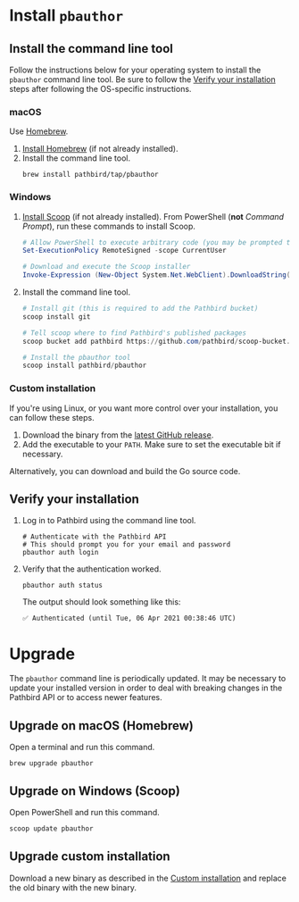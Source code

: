 # Install `pbauthor`

## Install the command line tool

Follow the instructions below for your operating system to install the
`pbauthor` command line tool. Be sure to follow the
[Verify your installation](#verify-your-installation) steps after following the
OS-specific instructions.

### macOS

Use [Homebrew](https://brew.sh/).

1.  [Install Homebrew](https://brew.sh/) (if not already installed).
2.  Install the command line tool.
    ```shell
    brew install pathbird/tap/pbauthor
    ```

### Windows

1.  [Install Scoop](https://scoop.sh/) (if not already installed). From
    PowerShell (**not** _Command Prompt_), run these commands to install Scoop.

    ```powershell
    # Allow PowerShell to execute arbitrary code (you may be prompted to allow this)
    Set-ExecutionPolicy RemoteSigned -scope CurrentUser

    # Download and execute the Scoop installer
    Invoke-Expression (New-Object System.Net.WebClient).DownloadString('https://get.scoop.sh')
    ```

2.  Install the command line tool.

    ```powershell
    # Install git (this is required to add the Pathbird bucket)
    scoop install git

    # Tell scoop where to find Pathbird's published packages
    scoop bucket add pathbird https://github.com/pathbird/scoop-bucket.git

    # Install the pbauthor tool
    scoop install pathbird/pbauthor
    ```

### Custom installation

If you're using Linux, or you want more control over your installation, you can
follow these steps.

1.  Download the binary from the
    [latest GitHub release](https://github.com/pathbird/pbauthor/releases).
2.  Add the executable to your `PATH`. Make sure to set the executable bit if
    necessary.

Alternatively, you can download and build the Go source code.

## Verify your installation

1.  Log in to Pathbird using the command line tool.
    ```shell
    # Authenticate with the Pathbird API
    # This should prompt you for your email and password
    pbauthor auth login
    ```
2.  Verify that the authentication worked.
    ```shell
    pbauthor auth status
    ```
    The output should look something like this:
    ```
    ✅ Authenticated (until Tue, 06 Apr 2021 00:38:46 UTC)
    ```

# Upgrade

The `pbauthor` command line is periodically updated. It may be necessary
to update your installed version in order to deal with breaking changes in the
Pathbird API or to access newer features.

## Upgrade on macOS (Homebrew)

Open a terminal and run this command.

```shell
brew upgrade pbauthor
```

## Upgrade on Windows (Scoop)

Open PowerShell and run this command.

```powershell
scoop update pbauthor
```

## Upgrade custom installation

Download a new binary as described in the
[Custom installation](#custom-installation) and replace the old binary with the
new binary.
